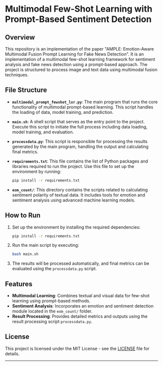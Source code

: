 

# Multimodal Few-Shot Learning with Prompt-Based Sentiment Detection

## Overview

This repository is an implementation of the paper "AMPLE: Emotion-Aware Multimodal Fusion Prompt Learning for Fake News Detection". It is an implementation of a multimodal few-shot learning framework for sentiment analysis and fake news detection using a prompt-based approach. The project is structured to process image and text data using multimodal fusion techniques.

## File Structure

- **`multimodal_prompt_fewshot_lxr.py`**: The main program that runs the core functionality of multimodal prompt-based learning. This script handles the loading of data, model training, and prediction.
  
- **`main.sh`**: A shell script that serves as the entry point to the project. Execute this script to initiate the full process including data loading, model training, and evaluation.
  
- **`processdata.py`**: This script is responsible for processing the results generated by the main program, handling the output and calculating final metrics.
  
- **`requirements.txt`**: This file contains the list of Python packages and libraries required to run the project. Use this file to set up the environment by running:
  ```bash
  pip install -r requirements.txt
  ```
  
- **`eom_count/`**: This directory contains the scripts related to calculating sentiment polarity of textual data. It includes tools for emotion and sentiment analysis using advanced machine learning models.

## How to Run

1. Set up the environment by installing the required dependencies:
   ```bash
   pip install -r requirements.txt
   ```

2. Run the main script by executing:
   ```bash
   bash main.sh
   ```

3. The results will be processed automatically, and final metrics can be evaluated using the `processdata.py` script.

## Features

- **Multimodal Learning**: Combines textual and visual data for few-shot learning using prompt-based methods.
- **Sentiment Analysis**: Incorporates an emotion and sentiment detection module located in the `eom_count/` folder.
- **Result Processing**: Provides detailed metrics and outputs using the result processing script `processdata.py`.

## License

This project is licensed under the MIT License - see the [LICENSE](LICENSE) file for details.

---

